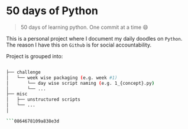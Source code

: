 # 50 days of Python
> 50 days of learning python. One commit at a time :smile:

This is a personal project where I document my daily doodles on `Python`. The reason I have this on `Github` is for social accountability.

Project is grouped into:

```bash

├── challenge
│   └── week wise packaging (e.g. week #1)
│       └── day wise script naming (e.g. 1_{concept}.py)
│       └── ...
├── misc 
│   ├── unstructured scripts 
│   └── ...
│   

```0864678109a838e3d

